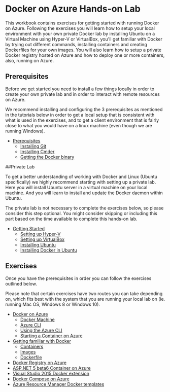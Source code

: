 # Docker on Azure Hands-on Lab

This workbook contains exercises for getting started with running Docker on Azure. 
Following the exercises you will learn how to setup your local environment with your own private
Docker lab by installing Ubuntu on a Virtual Machine using Hyper-V or VirtualBox, you'll get 
familiar with Docker by trying out different commands, installing containers and creating 
Dockerfiles for your own images. You will also learn how to setup a private Docker registry 
hosted on Azure and how to deploy one or more containers, also, running on Azure.

## Prerequisites
Before we get started you need to install a few things locally in order to create your own
private lab and in order to interact with remote resources on Azure.

We recommend installing and configuring the 3 prerequisites as mentioned in the tutorials below in order to get a local setup
that is consistent with what is used in the exercises, and to get a client environment that is fairly close to what you would have on a linux machine (even though we are running Windows).

* [Prerequisites](prerequisites/README.md)
	* [Installing Git](prerequisites/git/README.md)
	* [Installing Cmder](prerequisites/cmder/README.md)
	* [Getting the Docker binary](prerequisites/docker/README.md)

##Private Lab

To get a better understanding of working with Docker and Linux (Ubuntu specifically) we highly recommend
starting with setting up a private lab. Here you will install Ubuntu server in a virtual machine on your local machine.
And you will learn to install and update the Docker daemon within Ubuntu.

The private lab is not necessary to complete the exercises below, so please consider this step optional. 
You might consider skipping or including this part based on the time available to complete this hands-on lab.

* [Getting Started](privatelab/README.md)
	* [Setting up Hyper-V](privatelab/01-hyperv/README.md)
	* [Setting up VirtualBox](privatelab/01-virtualbox/README.md)
	* [Installing Ubuntu](privatelab/02-ubuntu/README.md)
	* [Installing Docker in Ubuntu](privatelab/03-docker/README.md)

## Exercises
Once you have the prerequisites in order you can follow the exercises outlined below.

Please note that certain exercises have two routes you can take depending on, which fits best
with the system that you are running your local lab on (ie. running Mac OS, Windows 8 or Windows 10).

* [Docker on Azure](exercise02/README.md)
	* [Docker Machine](exercise02/01-machine/README.md)
	* [Azure CLI](exercise02/02-azure-cli/README.md)
	* [Using the Azure CLI](exercise02/03-using-the-azure-cli/README.md)
	* [Starting a Container on Azure](exercise02/04-azure-container/README.md)
* [Getting familiar with Docker](exercise03/README.md)
	* [Containers](exercise03/01-containers/README.md)
	* [Images](exercise03/02-images/README.md)
	* [Dockerfile](exercise03/03-dockerfile/README.md)
* [Docker Registry on Azure](exercise04/README.md)
* [ASP.NET 5 beta6 Container on Azure](exercise05/README.md)
* [Visual Studio 2015 Docker extension](exercise06/README.md)
* [Docker Compose on Azure](exercise07/README.md)
* [Azure Resource Manager Docker templates](exercise09/README.md)